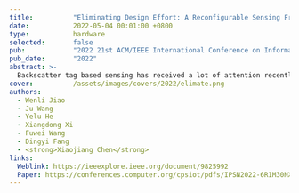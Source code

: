 ```yaml
---
title:          "Eliminating Design Effort: A Reconfigurable Sensing Framework For Chipless, Backscatter Tags"
date:           2022-05-04 00:01:00 +0800
type:           hardware
selected:       false
pub:            "2022 21st ACM/IEEE International Conference on Information Processing in Sensor Networks (IPSN)"
pub_date:       "2022"
abstract: >-
  Backscatter tag based sensing has received a lot of attention recently due to the battery-free, low-cost and widespread use of backscatter tags, e.g., RFIDs. Despite that, they suffer from an ex-tensive, costly, and time-consuming redesign effort when there are changes in application requirements, such as changes in sensing targets or working frequency bands. This paper introduces a reconfigurable sensing framework, which enables us to easily reconfigure the design parameters of chipless backscatter tags for sensing different targets or working with differ-ent frequency bands, without the need of onerous design effort. To realize this vision, we capture the relationship between the application requirements and the sensing tag's design parameters. This relationship enables us to fast and efficiently reconfigure/change an existing sensing tag design for meeting new application requirements. Real-world experiments show that, by using our reconfig-urable framework to flexibly redesign a tag's parameters, the sensing tag achieves more than 92.1 % accuracy for sensing four different applications and working on four different frequency bands.
cover:          /assets/images/covers/2022/elimate.png
authors:
  - Wenli Jiao
  - Ju Wang
  - Yelu He
  - Xiangdong Xi
  - Fuwei Wang
  - Dingyi Fang
  - <strong>Xiaojiang Chen</strong>
links:
  Weblink: https://ieeexplore.ieee.org/document/9825992
  Paper: https://conferences.computer.org/cpsiot/pdfs/IPSN2022-6R1M30NXCSXmbVKUqzz1Of/962400a298/962400a298.pdf
---
```

